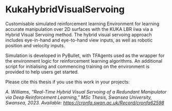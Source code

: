 # KukaHybridVisualServoing
Customisable simulated reinforcement learning Environment for learning accurate manipulation over 2D surfaces with the KUKA LBR iiwa via a Hybrid Visual Servoing method.
The hybrid visual servoing approach includes eye-in-hand and eye-to-hand view inputs, as well as robotic position and velocity inputs.

Simulation is developed in PyBullet, with TFAgents used as the wrapper for the environment logic for reinforcement learning algorithms.
An additional script for initialising and commencing training on the environment is provided to help users get started.

Please cite this thesis if you use this work in your projects:

_A. Williams, “Real-Time Hybrid Visual Servoing of a Redundant Manipulator via Deep Reinforcement Learning,” MSc Thesis, Swansea University, Swansea, 2023. Available: https://cronfa.swan.ac.uk/Record/cronfa62598_
